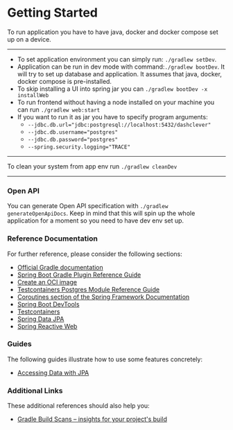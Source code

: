 # Getting Started

To run application you have to have java, docker and docker compose set up on a device.
___
- To set application environment you can simply run: `./gradlew setDev`.
- Application can be run in dev mode with command:`./gradlew bootDev`. It will try to set up database and application. It assumes that java, docker, docker compose is pre-installed.
- To skip installing a UI into spring jar you can `./gradlew bootDev -x installWeb`
- To run frontend without having a node installed on your machine you can run `./gradlew web:start`
- If you want to run it as jar you have to specify program arguments:
  - `--jdbc.db.url="jdbc:postgresql://localhost:5432/dashclever"`
  - `--jdbc.db.username="postgres"`
  - `--jdbc.db.password="postgres"`
  - `--spring.security.logging="TRACE"`
___
To clean your system from app env run `./gradlew cleanDev`
___

### Open API

You can generate Open API specification with `./gradlew generateOpenApiDocs`. Keep in mind that this will spin up the whole application for a moment so you need to have dev env set up.
### Reference Documentation

For further reference, please consider the following sections:

* [Official Gradle documentation](https://docs.gradle.org)
* [Spring Boot Gradle Plugin Reference Guide](https://docs.spring.io/spring-boot/docs/3.0.6/gradle-plugin/reference/html/)
* [Create an OCI image](https://docs.spring.io/spring-boot/docs/3.0.6/gradle-plugin/reference/html/#build-image)
* [Testcontainers Postgres Module Reference Guide](https://www.testcontainers.org/modules/databases/postgres/)
* [Coroutines section of the Spring Framework Documentation](https://docs.spring.io/spring/docs/6.0.8/spring-framework-reference/languages.html#coroutines)
* [Spring Boot DevTools](https://docs.spring.io/spring-boot/docs/3.0.6/reference/htmlsingle/#using.devtools)
* [Testcontainers](https://www.testcontainers.org/)
* [Spring Data JPA](https://docs.spring.io/spring-boot/docs/3.0.6/reference/htmlsingle/#data.sql.jpa-and-spring-data)
* [Spring Reactive Web](https://docs.spring.io/spring-boot/docs/3.0.6/reference/htmlsingle/#web.reactive)

### Guides

The following guides illustrate how to use some features concretely:

* [Accessing Data with JPA](https://spring.io/guides/gs/accessing-data-jpa/)

### Additional Links

These additional references should also help you:

* [Gradle Build Scans – insights for your project's build](https://scans.gradle.com#gradle)

